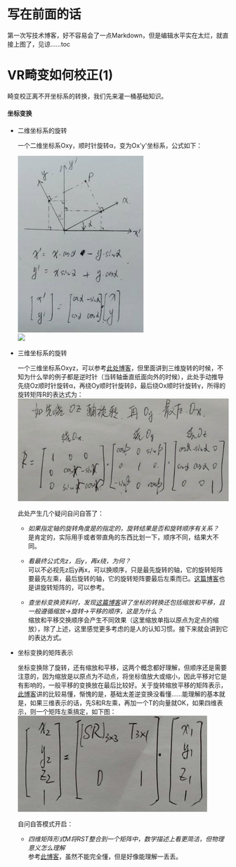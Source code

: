# 写在前面的话

第一次写技术博客，好不容易会了一点Markdown，但是编辑水平实在太烂，就直接上图了，见谅……toc

# VR畸变如何校正(1)

畸变校正离不开坐标系的转换，我们先来灌一桶基础知识。

#### 坐标变换

- 二维坐标系的旋转  

    一个二维坐标系Oxy，顺时针旋转α，变为Ox'y'坐标系，公式如下：  
    
    ![](https://github.com/liuliutu/liuliutu.github.io/blob/master/img/201904051436.jpg)  
    ![](https://cdn.sspai.com/2018-06-04-Screen%20Shot%202018-06-05%20at%202.00.58%20AM.png?imageView2/2/w/1120/q/90/interlace/1/ignore-error/1)
    
- 三维坐标系的旋转

    一个三维坐标系Oxyz，可以参考[此处博客](https://blog.csdn.net/humanking7/article/details/44756073)，但里面讲到三维旋转的时候，不知为什么举的例子都是逆时针（当转轴垂直纸面向外的时候），此处手动推导先绕Oz顺时针旋转α，再绕Oy顺时针旋转β，最后绕Ox顺时针旋转γ，所得的旋转矩阵R的表达式为：  
    ![](https://github.com/liuliutu/liuliutu.github.io/blob/master/img/%E5%BE%AE%E4%BF%A1%E5%9B%BE%E7%89%87_20190405155108.jpg)
    
    此处产生几个疑问自问自答了：  
    
    - *如果指定轴的旋转角度是的指定的，旋转结果是否和旋转顺序有关系？*    
        是肯定的，实际用手或者带直角的东西比划一下，顺序不同，结果大不同。  
        
    - *看最终公式先z，后y，再x绕，为何？*  
        可以不必视先z后y再x，可以换顺序，只是最先旋转的轴，它的旋转矩阵要最先左乘，最后旋转的轴，它的旋转矩阵要最后左乘而已。[这篇博客](https://blog.csdn.net/Peng___Peng/article/details/51725219)也是讲旋转矩阵的，可以参考。  
        
    - *查坐标变换资料时，发现[这篇博客](https://blog.csdn.net/zsq306650083/article/details/50561857)讲了坐标的转换还包括缩放和平移，且一般遵循缩放->旋转->平移的顺序，这是为什么？*  
        缩放和平移交换顺序会产生不同效果（这里缩放单指以原点为定点的缩放），除了上述，这里感觉更多考虑的是人的认知习惯。接下来就会讲到它的表达方式。  

- 坐标变换的矩阵表示  

    坐标变换除了旋转，还有缩放和平移，这两个概念都好理解，但顺序还是需要注意的，因为缩放是以原点为不动点，将坐标值放大或缩小，因此平移对它是有影响的，一般平移的变换放在最后比较好。关于旋转缩放平移的矩阵表示，[此博客](https://www.jianshu.com/p/ac1b34420be7)讲的比较易懂，惭愧的是，基础太差逆变换没看懂……能理解的基本就是，如果三维表示的话，先S和R左乘，再加一个T的向量就OK，如果四维表示，则一个矩阵左乘搞定，如下图：  
    ![](https://github.com/liuliutu/liuliutu.github.io/blob/master/img/%E5%BE%AE%E4%BF%A1%E5%9B%BE%E7%89%87_20190405172550.jpg)
    
    自问自答模式开启：
    
    - *四维矩阵形式M将RST整合到一个矩阵中，数学描述上看更简洁，但物理意义怎么理解*  
        参考[此博客](http://www.cnblogs.com/csyisong/archive/2008/12/09/1351372.html)，虽然不能完全懂，但是好像能理解一丢丢。  
        





